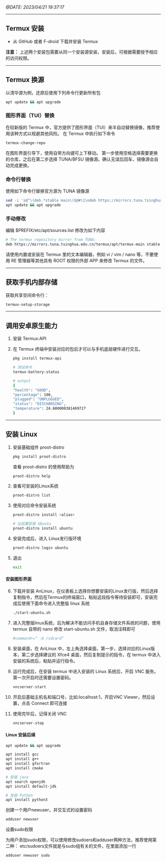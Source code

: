 *@DATE: 2023/04/21 19:37:17*

---

## Termux 安装

- 从 GitHub 或者 F-droid 下载并安装 Termux 

**注意：** 上述两个安装包需要从同一个安装源安装，安装后，可根据需要授予相应的访问权限。

---

## Termux 换源

以清华源为例，还原后使用下列命令行更新所有包

```bash
apt update && apt upgrade
```

### 图形界面（TUI）替换

在较新版的 Termux 中，官方提供了图形界面（TUI）来半自动替换镜像，推荐使用该种方式以规避其他风险。 在 Termux 中执行如下命令

```bash
termux-change-repo
```

在图形界面引导下，使用自带方向键可上下移动。
第一步使用空格选择需要更换的仓库，之后在第二步选择 TUNA/BFSU 镜像源。确认无误后回车，镜像源会自动完成更换。

### 命令行替换

使用如下命令行替换官方源为 TUNA 镜像源

```bash
sed -i 's@^\(deb.*stable main\)$@#\1\ndeb https://mirrors.tuna.tsinghua.edu.cn/termux/apt/termux-main stable main@' $PREFIX/etc/apt/sources.list
apt update && apt upgrade
```

### 手动修改

编辑 $PREFIX/etc/apt/sources.list 修改为如下内容

```bash
# The termux repository mirror from TUNA:
deb https://mirrors.tuna.tsinghua.edu.cn/termux/apt/termux-main stable main
```

请使用内置或安装在 Termux 里的文本编辑器，例如 vi / vim / nano 等，不要使用 RE 管理器等其他具有 ROOT 权限的外部 APP 来修改 Termux 的文件。

---

## 获取手机内部存储

获取共享空间命令行：

```bash
termux-setup-storage
```

---

## 调用安卓原生能力

1. 安装 Termux:API 
2. 在 Termux 终端中安装对应的包后才可以与手机底层硬件进行交互。

    ```bash
    pkg install termux-api

    # 测试命令
    termux-battery-status

    # output
    {
    "health": "GOOD",
    "percentage": 100,
    "plugged": "UNPLUGGED",
    "status": "DISCHARGING",
    "temperature": 24.600000381469727
    }
    ```

---

## 安装 Linux

1. 安装基础组件 proot-distro
   
    ```bash
    pkg install proot-distro 
    ```

    查看 proot-distro 的使用帮助为

    ```bash
    proot-distro help 
    ```

2. 查看可安装的Linux系统

    ```bash
    proot-distro list
    ```

3. 使用对应命令安装系统

    ```bash
    proot-distro install <alias> 

    # 比如要安装 Ubuntu
    proot-distro install ubuntu
    ```

4. 安装完成后，进入 Linux发行版环境

    ```bash
    proot-distro login ubuntu
    ```

5. 退出

    ```bash
    exit
    ```

#### 安装图形界面

6. 下载并安装 AnLinux，在仪表板上选择你想要安装的Linux发行版，然后选择复制指令，然后在Termux的终端窗口，粘贴这段指令等待安装即可，安装完成后使用下面命令进入完整版 linux 系统

    ```bash
    ./start-ubuntu.sh
    ```

7. 进入完整版linux系统，后为解决不能访问手机自身存储文件系统的问题，使用 termux 自带的 nano 修改 start-ubuntu.sh 文件，取消注释即可

    ```bash
    #command+=“ -b /sdcard”
    ```

8. 安装桌面，在 AnLinux 中，左上角选择桌面，第一步，选择对应的Linux版本，第二步选择建议的 Xfce4 桌面，然后复制提示的指令，在 termux 中进入安装的系统后，粘贴并运行指令。

9. 运行完成后，在安装 termux 中进入安装的 Linux 系统后，开启 VNC 服务。第一次开启时还需要设置密码。
    
    ```bash
    vncserver-start
    ```
10. 开启后基础主机名和端口号，比如:localhost:1，开启VNC Viewer，然后设置，点击 Connect 即可连接

11. 使用完毕后，记得关闭 VNC

    ```bash
    vncserver-stop
    ```

#### Linux 安装后续
```bash
apt update && apt upgrade

apt install gcc
apt install g++
apt install gfortran
apt install cmake

# 安装 java
apt search openjdk
apt install default-jdk

# 安装 Python
apt install python3


```

创建一个用户newuser，并交互式的设置密码

```bash
adduser newuser
```

设置sudo权限

为用户添加sudo权限，可以使用修改sudoers和adduser两种方法，推荐使用第二种： etc/sudoers文件就是与sudo组有关的文件，在里面添加一行

```bash
adduser newuser sudo
```
